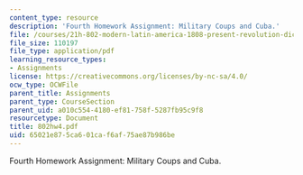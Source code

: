 ```yaml
---
content_type: resource
description: 'Fourth Homework Assignment: Military Coups and Cuba.'
file: /courses/21h-802-modern-latin-america-1808-present-revolution-dictatorship-democracy-spring-2005/65021e875ca601caf6af75ae87b986be_802hw4.pdf
file_size: 110197
file_type: application/pdf
learning_resource_types:
- Assignments
license: https://creativecommons.org/licenses/by-nc-sa/4.0/
ocw_type: OCWFile
parent_title: Assignments
parent_type: CourseSection
parent_uid: a010c554-4180-ef81-758f-5287fb95c9f8
resourcetype: Document
title: 802hw4.pdf
uid: 65021e87-5ca6-01ca-f6af-75ae87b986be
---
```

Fourth Homework Assignment: Military Coups and Cuba.